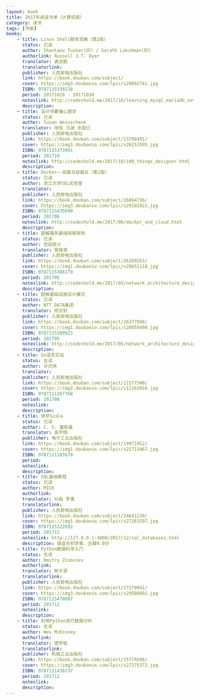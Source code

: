 ```yaml
---
layout: book
title: 2017年阅读书单（计算机类）
category: 读书
tags: [书单]
books:
    - title: Linux Shell脚本攻略（第2版）
      status: 已读 
      author: Shantanu Tushar(印) / Sarath Lakshman(印)
      authorlink: Russell J.T. Dyer 
      translator: 袁志鹏
      translatorlink: 
      publisher: 人民邮电出版社
      link: https://book.douban.com/subject/
      cover: https://img3.doubanio.com/lpic/s29092741.jpg
      ISBN: 9787115339218
      period: 20171028 - 20171030
      noteslink: http://codeshold.me/2017/10/learning_mysql_mariadb_notes.html
      description: 
    - title: 设计师要懂心理学
      status: 已读
      author: Susan Weinschenk 
      translator: 徐佳 马迪 余盈亿 
      publisher: 人民邮电出版社
      link: https://book.douban.com/subject/23708491/
      cover: https://img3.doubanio.com/lpic/s26251595.jpg
      ISBN: 9787115373991
      period: 201710
      noteslink: http://codeshold.me/2017/10/100_things_designer.html
      description: 
    - title: Docker——容器与容器云（第2版）
      status: 已读
      author: 浙江大学SEL实验室 
      translator: 
      publisher: 人民邮电出版社
      link: https://book.douban.com/subject/26894736/
      cover: https://img3.doubanio.com/lpic/s29101822.jpg
      ISBN: 9787115435040
      period: 201706
      noteslink: http://codeshold.me/2017/06/docker_and_cloud.html
      description: 
    - title: 图解服务器端网络架构
      status: 已读
      author: 宫田宽士 
      translator: 曾薇薇 
      publisher: 人民邮电出版社
      link: https://book.douban.com/subject/26369253/
      cover: https://img1.doubanio.com/lpic/s28051118.jpg
      ISBN: 9787115388179
      period: 201705
      noteslink: http://codeshold.me/2017/05/network_architecture_design.html
      description:
    - title: 图解基础设施设计模式
      status: 已读
      author: NTT DATA集团 
      translator: 杨文轩 
      publisher: 人民邮电出版社
      link: https://book.douban.com/subject/26377098/
      cover: https://img1.doubanio.com/lpic/s28059498.jpg
      ISBN: 9787115389923
      period: 201705
      noteslink: http://codeshold.me/2017/05/network_architecture_design.html
      description: 
    - title: Go语言实战
      status: 在读
      author: 许式伟 
      translator: 
      publisher: 人民邮电出版社
      link: https://book.douban.com/subject/11577300/
      cover: https://img3.doubanio.com/lpic/s11162016.jpg
      ISBN: 9787111267768
      period: 201708
      noteslink: 
      description: 
    - title: 快学Scala
      status: 已读
      author: C. S. 霍斯曼 
      translator: 高宇翔 
      publisher: 电子工业出版社
      link: https://book.douban.com/subject/19971952/
      cover: https://img1.doubanio.com/lpic/s22713467.jpg
      ISBN: 9787121185670
      period: 
      noteslink: 
      description: 
    - title: SQL基础教程
      status: 已读
      author: MICK 
      authorlink: 
      translator: 孙淼 罗勇 
      translatorlink: 
      publisher: 人民邮电出版社
      link: https://book.douban.com/subject/24841239/
      cover: https://img1.doubanio.com/lpic/s27263207.jpg 
      ISBN: 9787115322692
      period: 201712
      noteslink: http://127.0.0.1:4000/2017/12/sql_databases.html
      description: 很适合初学者，豆瓣9.0分
    - title: Python数据科学入门
      status: 在读
      author: Dmitry Zinoviev 
      authorlink: 
      translator: 熊子源 
      translatorlink: 
      publisher: 人民邮电出版社
      link: https://book.douban.com/subject/27179941/
      cover: https://img3.doubanio.com/lpic/s29588602.jpg
      ISBN: 9787115470607
      period: 201712
      noteslink: 
      description: 
    - title: 利用Python进行数据分析
      status: 在读
      author: Wes McKinney 
      authorlink: 
      translator: 唐学韬 
      translatorlink: 
      publisher: 机械工业出版社
      link: https://book.douban.com/subject/25779298/
      cover: https://img3.doubanio.com/lpic/s27275372.jpg
      ISBN: 9787111436737
      period: 201712
      noteslink: 
      description: 
---
```

